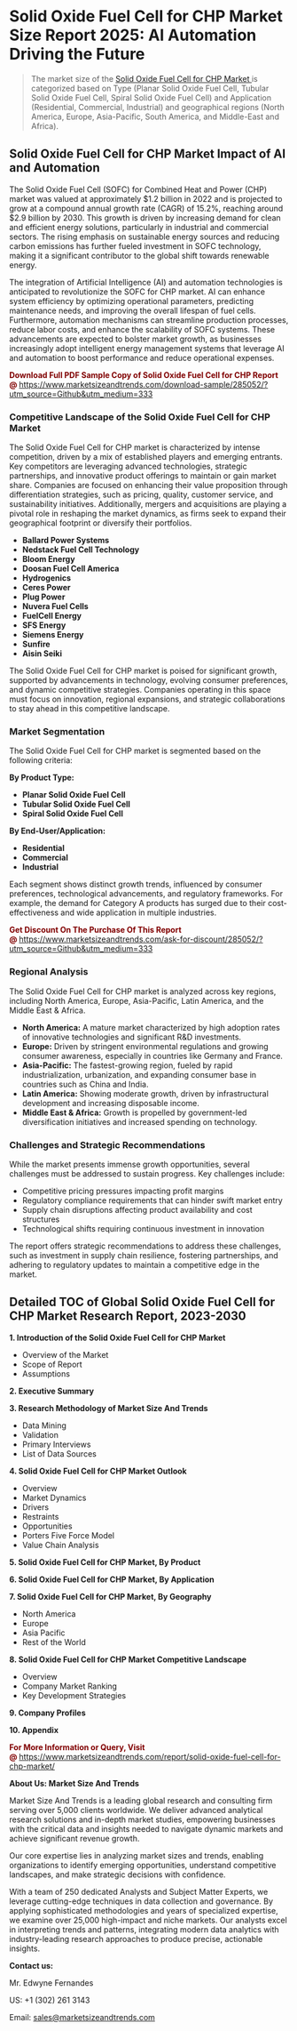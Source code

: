 <h1>Solid Oxide Fuel Cell for CHP Market Size Report 2025: AI Automation Driving the Future</h1><blockquote><p>The market size of the <a href="https://www.marketsizeandtrends.com/download-sample/285052/?utm_source=Github&amp;utm_medium=333" target="_blank">Solid Oxide Fuel Cell for CHP Market </a>is categorized based on Type (Planar Solid Oxide Fuel Cell, Tubular Solid Oxide Fuel Cell, Spiral Solid Oxide Fuel Cell) and Application (Residential, Commercial, Industrial) and geographical regions (North America, Europe, Asia-Pacific, South America, and Middle-East and Africa).</p></blockquote><p><h2>Solid Oxide Fuel Cell for CHP Market Impact of AI and Automation</h2><p>The Solid Oxide Fuel Cell (SOFC) for Combined Heat and Power (CHP) market was valued at approximately $1.2 billion in 2022 and is projected to grow at a compound annual growth rate (CAGR) of 15.2%, reaching around $2.9 billion by 2030. This growth is driven by increasing demand for clean and efficient energy solutions, particularly in industrial and commercial sectors. The rising emphasis on sustainable energy sources and reducing carbon emissions has further fueled investment in SOFC technology, making it a significant contributor to the global shift towards renewable energy.</p><p>The integration of Artificial Intelligence (AI) and automation technologies is anticipated to revolutionize the SOFC for CHP market. AI can enhance system efficiency by optimizing operational parameters, predicting maintenance needs, and improving the overall lifespan of fuel cells. Furthermore, automation mechanisms can streamline production processes, reduce labor costs, and enhance the scalability of SOFC systems. These advancements are expected to bolster market growth, as businesses increasingly adopt intelligent energy management systems that leverage AI and automation to boost performance and reduce operational expenses.</p></p><p><strong><span style="color: #800000;">Download Full PDF Sample Copy of Solid Oxide Fuel Cell for CHP Report @</span>&nbsp;</strong><a href="https://www.marketsizeandtrends.com/download-sample/285052/?utm_source=Github&amp;utm_medium=333">https://www.marketsizeandtrends.com/download-sample/285052/?utm_source=Github&amp;utm_medium=333</a></p><h3>Competitive Landscape of the Solid Oxide Fuel Cell for CHP Market</h3><p>The Solid Oxide Fuel Cell for CHP market is characterized by intense competition, driven by a mix of established players and emerging entrants. Key competitors are leveraging advanced technologies, strategic partnerships, and innovative product offerings to maintain or gain market share. Companies are focused on enhancing their value proposition through differentiation strategies, such as pricing, quality, customer service, and sustainability initiatives. Additionally, mergers and acquisitions are playing a pivotal role in reshaping the market dynamics, as firms seek to expand their geographical footprint or diversify their portfolios.</p><p><strong><p><ul><li>Ballard Power Systems </li><li> Nedstack Fuel Cell Technology </li><li> Bloom Energy </li><li> Doosan Fuel Cell America </li><li> Hydrogenics </li><li> Ceres Power </li><li> Plug Power </li><li> Nuvera Fuel Cells </li><li> FuelCell Energy </li><li> SFS Energy </li><li> Siemens Energy </li><li> Sunfire </li><li> Aisin Seiki</p></li></ul></p></strong></p><p>The Solid Oxide Fuel Cell for CHP market is poised for significant growth, supported by advancements in technology, evolving consumer preferences, and dynamic competitive strategies. Companies operating in this space must focus on innovation, regional expansions, and strategic collaborations to stay ahead in this competitive landscape.</p><h3>Market Segmentation</h3><p>The Solid Oxide Fuel Cell for CHP market is segmented based on the following criteria:</p><p><strong>By Product Type:</strong></p><p><strong><p><ul><li>Planar Solid Oxide Fuel Cell </li><li> Tubular Solid Oxide Fuel Cell </li><li> Spiral Solid Oxide Fuel Cell</p></li></ul></p></strong></p><p><strong>By End-User/Application:</strong></p><p><strong><p><ul><li>Residential </li><li> Commercial </li><li> Industrial</p></li></ul></p></strong></p><p>Each segment shows distinct growth trends, influenced by consumer preferences, technological advancements, and regulatory frameworks. For example, the demand for Category A products has surged due to their cost-effectiveness and wide application in multiple industries.</p><p><strong><span style="color: #800000;">Get Discount On The Purchase Of This Report @&nbsp;</span></strong><a href="https://www.marketsizeandtrends.com/ask-for-discount/285052/?utm_source=Github&amp;utm_medium=333">https://www.marketsizeandtrends.com/ask-for-discount/285052/?utm_source=Github&amp;utm_medium=333</a></p><h3>Regional Analysis</h3><p>The Solid Oxide Fuel Cell for CHP market is analyzed across key regions, including North America, Europe, Asia-Pacific, Latin America, and the Middle East &amp; Africa.</p><ul><li><strong>North America:</strong> A mature market characterized by high adoption rates of innovative technologies and significant R&amp;D investments.</li><li><strong>Europe:</strong> Driven by stringent environmental regulations and growing consumer awareness, especially in countries like Germany and France.</li><li><strong>Asia-Pacific:</strong> The fastest-growing region, fueled by rapid industrialization, urbanization, and expanding consumer base in countries such as China and India.</li><li><strong>Latin America:</strong> Showing moderate growth, driven by infrastructural development and increasing disposable income.</li><li><strong>Middle East &amp; Africa:</strong> Growth is propelled by government-led diversification initiatives and increased spending on technology.</li></ul><h3>Challenges and Strategic Recommendations</h3><p>While the market presents immense growth opportunities, several challenges must be addressed to sustain progress. Key challenges include:</p><ul><li>Competitive pricing pressures impacting profit margins</li><li>Regulatory compliance requirements that can hinder swift market entry</li><li>Supply chain disruptions affecting product availability and cost structures</li><li>Technological shifts requiring continuous investment in innovation</li></ul><p>The report offers strategic recommendations to address these challenges, such as investment in supply chain resilience, fostering partnerships, and adhering to regulatory updates to maintain a competitive edge in the market.</p><h2>Detailed TOC of Global Solid Oxide Fuel Cell for CHP Market Research Report, 2023-2030</h2><p><strong>1. Introduction of the Solid Oxide Fuel Cell for CHP Market</strong></p><ul><li>Overview of the Market</li><li>Scope of Report</li><li>Assumptions&nbsp;</li></ul><p><strong>2. Executive Summary</strong></p><p><strong>3. Research Methodology of <strong>Market Size And Trends</strong></strong></p><ul><li>Data Mining</li><li>Validation</li><li>Primary Interviews</li><li>List of Data Sources&nbsp;</li></ul><p><strong>4. Solid Oxide Fuel Cell for CHP Market Outlook</strong></p><ul><li>Overview</li><li>Market Dynamics</li><li>Drivers</li><li>Restraints</li><li>Opportunities</li><li>Porters Five Force Model</li><li>Value Chain Analysis&nbsp;</li></ul><p><strong>5. Solid Oxide Fuel Cell for CHP Market, By Product</strong></p><p><strong>6. Solid Oxide Fuel Cell for CHP Market, By Application</strong></p><p><strong>7. Solid Oxide Fuel Cell for CHP Market, By Geography</strong></p><ul><li>North America</li><li>Europe</li><li>Asia Pacific</li><li>Rest of the World&nbsp;</li></ul><p><strong>8. Solid Oxide Fuel Cell for CHP Market Competitive Landscape</strong></p><ul><li>Overview</li><li>Company Market Ranking</li><li>Key Development Strategies&nbsp;</li></ul><p><strong>9. Company Profiles</strong></p><p><strong>10. Appendix</strong></p><p><strong><span style="color: #800000;">For More Information or Query, Visit @&nbsp;</span></strong><a href="https://www.marketsizeandtrends.com/report/solid-oxide-fuel-cell-for-chp-market/">https://www.marketsizeandtrends.com/report/solid-oxide-fuel-cell-for-chp-market/</a></p><p></p><p><strong>About Us:&nbsp;Market Size And Trends</strong></p><p>Market Size And Trends&nbsp;is a leading global research and consulting firm serving over 5,000 clients worldwide. We deliver advanced analytical research solutions and in-depth market studies, empowering businesses with the critical data and insights needed to navigate dynamic markets and achieve significant revenue growth.</p><p>Our core expertise lies in analyzing market sizes and trends, enabling organizations to identify emerging opportunities, understand competitive landscapes, and make strategic decisions with confidence.</p><p>With a team of 250 dedicated Analysts and Subject Matter Experts, we leverage cutting-edge techniques in data collection and governance. By applying sophisticated methodologies and years of specialized expertise, we examine over 25,000 high-impact and niche markets. Our analysts excel in interpreting trends and patterns, integrating modern data analytics with industry-leading research approaches to produce precise, actionable insights.</p><p><strong>Contact us:</strong></p><p>Mr. Edwyne Fernandes</p><p>US: +1 (302) 261 3143</p><p>Email: <a href="mailto:sales@marketsizeandtrends.com">sales@marketsizeandtrends.com</a>&nbsp;</p>
